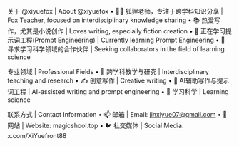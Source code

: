 关于 @xiyuefox | About @xiyuefox
	•	👨‍🏫 狐狸老师，专注于跨学科知识分享 | Fox Teacher, focused on interdisciplinary knowledge sharing
	•	📚 热爱写作，尤其是小说创作 | Loves writing, especially fiction creation
	•	🌱 正在学习提示词工程(Prompt Engineering) | Currently learning Prompt Engineering
	•	💞️ 寻求学习科学领域的合作伙伴 | Seeking collaborators in the field of learning science

专业领域 | Professional Fields
	•	🔄 跨学科教学与研究 | Interdisciplinary teaching and research
	•	✍️ 创意写作 | Creative writing
	•	🤖 AI辅助写作与提示词工程 | AI-assisted writing and prompt engineering
	•	🧠 学习科学 | Learning science

联系方式 | Contact Information
	•	📫 邮箱 | Email: jinxiyue07@gmail.com
	•	🔗 网站 | Website: magicshool.top
	•	🐦 社交媒体 | Social Media: x.com/XiYuefront88

